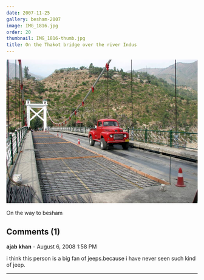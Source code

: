 ```yaml
---
date: 2007-11-25
gallery: besham-2007
image: IMG_1816.jpg
order: 20
thumbnail: IMG_1816-thumb.jpg
title: On the Thakot bridge over the river Indus
---
```


![On the Thakot bridge over the river Indus](./IMG_1816.jpg)

On the way to besham

<div id="comments">

## Comments (1)

**ajab khan** - August  6, 2008  1:58 PM

i think this person is a big fan of jeeps.because i have never seen such kind of jeep.

---

</div>
